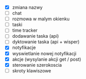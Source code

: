 - [x] zmiana nazwy
- [ ] chat
- [ ] rozmowa w malym okienku
- [ ] taski 
- [ ] time tracker
- [ ] dodawanie taska (api)
- [ ] dyktowanie taska (api + wisper)
- [x] notyfikacje
- [x] wyswietlanie nowej notyfikacji 
- [x] akcje (wysylanie akcji get / post)
- [x] sterowanie szerokoscia
- [ ] skroty klawiszowe